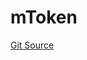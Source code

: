 # mToken
[Git Source](https://github.com/malda-protocol/malda-lending/blob/00d040411754d9ec62fde1c26b93be292ca3e328/src\mToken\mToken.sol)


